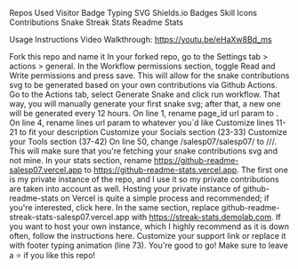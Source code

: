 Repos Used
Visitor Badge
Typing SVG
Shields.io Badges
Skill Icons
Contributions Snake
Streak Stats
Readme Stats

Usage Instructions
Video Walkthrough: https://youtu.be/eHaXw8Bd_ms

Fork this repo and name it <your-username>
In your forked repo, go to the Settings tab > actions > general. In the Workflow permissions section, toggle Read and Write permissions and press save. This will allow for the snake contributions svg to be generated based on your own contributions via Github Actions.
Go to the Actions tab, select Generate Snake and click run workflow. That way, you will manually generate your first snake svg; after that, a new one will be generated every 12 hours.
On line 1, rename page_id url param to <your-username>.<your-username>
On line 4, rename lines url param to whatever you`d like
Customize lines 11-21 to fit your description
Customize your Socials section (23-33)
Customize your Tools section (37-42)
On line 50, change /salesp07/salesp07/ to /<your-username>/<your-username>/. This will make sure that you're fetching your snake contributions svg and not mine.
In your stats section, rename https://github-readme-salesp07.vercel.app to https://github-readme-stats.vercel.app. The first one is my private instance of the repo, and I use it so my private contributions are taken into account as well. Hosting your private instance of github-readme-stats on Vercel is quite a simple process and recommended; if you're interested, click here.
In the same section, replace github-readme-streak-stats-salesp07.vercel.app with https://streak-stats.demolab.com. If you want to host your own instance, which I highly recommend as it is down often, follow the instructions here.
Customize your support link or replace it with footer typing animation (line 73).
You're good to go! Make sure to leave a ⭐ if you like this repo!
